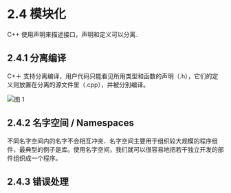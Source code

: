 # 2.4 模块化

C++ 使用声明来描述接口，声明和定义可以分离．

## 2.4.1 分离编译

C+＋ 支持分离编译，用户代码只能看见所用类型和函数的声明（.h），它们的定义则放置在分离的源文件里（.cpp），并被分别编译。

![图 1](../../../../../../.media/250e03c15d33b21059b22acd2a7561cf2c7914dd49b828cb392ac7211817e3d7.png)  

## 2.4.2 名字空间 / Namespaces

不同名字空间内的名字不会相互冲突．名字空间主要用于组织较大规模的程序组件，最典型的例子是库。使用名字空间，我们就可以很容易地把若干独立开发的部件组织成一个程序。

## 2.4.3 错误处理
